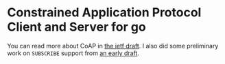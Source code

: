 # Constrained Application Protocol Client and Server for go

You can read more about CoAP in [the ietf draft][coap].  I also did
some preliminary work on `SUBSCRIBE` support from
[an early draft][shelby].

[shelby]: http://tools.ietf.org/html/draft-shelby-core-coap-01
[coap]: http://tools.ietf.org/html/draft-ietf-core-coap-10
